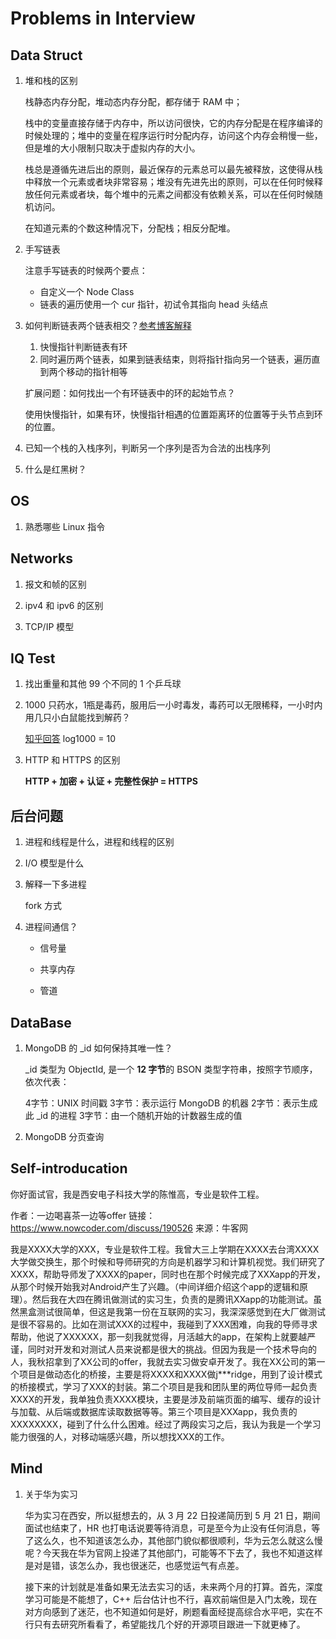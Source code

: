 # Problems in Interview

## Data Struct

1. 堆和栈的区别

   栈静态内存分配，堆动态内存分配，都存储于 RAM 中；

   栈中的变量直接存储于内存中，所以访问很快，它的内存分配是在程序编译的时候处理的；堆中的变量在程序运行时分配内存，访问这个内存会稍慢一些，但是堆的大小限制只取决于虚拟内存的大小。

   栈总是遵循先进后出的原则，最近保存的元素总可以最先被释放，这使得从栈中释放一个元素或者块非常容易；堆没有先进先出的原则，可以在任何时候释放任何元素或者块，每个堆中的元素之间都没有依赖关系，可以在任何时候随机访问。

   在知道元素的个数这种情况下，分配栈；相反分配堆。

2. 手写链表

    注意手写链表的时候两个要点：
    - 自定义一个 Node Class
    - 链表的遍历使用一个 cur 指针，初试令其指向 head 头结点

3. 如何判断链表两个链表相交？[参考博客解释](./leetcode_problem.html#intersection-of-linked-list)

   1. 快慢指针判断链表有环
   2. 同时遍历两个链表，如果到链表结束，则将指针指向另一个链表，遍历直到两个移动的指针相等

    扩展问题：如何找出一个有环链表中的环的起始节点？

    使用快慢指针，如果有环，快慢指针相遇的位置距离环的位置等于头节点到环的位置。

4. 已知一个栈的入栈序列，判断另一个序列是否为合法的出栈序列

5. 什么是红黑树？

## OS

1. 熟悉哪些 Linux 指令


## Networks

1. 报文和帧的区别

2. ipv4 和 ipv6 的区别

3. TCP/IP 模型

## IQ Test

1. 找出重量和其他 99 个不同的 1 个乒乓球

2. 1000 只药水，1瓶是毒药，服用后一小时毒发，毒药可以无限稀释，一小时内用几只小白鼠能找到解药？

    [知乎回答](https://zhuanlan.zhihu.com/p/24375080) log1000 = 10

3. HTTP 和 HTTPS 的区别

   **HTTP + 加密 + 认证 + 完整性保护 = HTTPS**

## 后台问题

1. 进程和线程是什么，进程和线程的区别

2. I/O 模型是什么

3. 解释一下多进程

    fork 方式

4. 进程间通信？

    - 信号量

    - 共享内存

    - 管道


## DataBase

1. MongoDB 的 _id 如何保持其唯一性？

    _id 类型为 ObjectId, 是一个 **12 字节**的 BSON 类型字符串，按照字节顺序，依次代表：

    4字节：UNIX 时间戳
    3字节：表示运行 MongoDB 的机器
    2字节：表示生成此 _id 的进程
    3字节：由一个随机开始的计数器生成的值

2. MongoDB 分页查询

## Self-introducation

你好面试官，我是西安电子科技大学的陈惟高，专业是软件工程。

作者：一边喝喜茶一边等offer
链接：https://www.nowcoder.com/discuss/190526
来源：牛客网

我是XXXX大学的XXX，专业是软件工程。我曾大三上学期在XXXX去台湾XXXX大学做交换生，那个时候和导师研究的方向是机器学习和计算机视觉。我们研究了XXXX，帮助导师发了XXXX的paper，同时也在那个时候完成了XXXapp的开发，从那个时候开始我对Android产生了兴趣。（中间详细介绍这个app的逻辑和原理）。然后我在大四在腾讯做测试的实习生，负责的是腾讯XXapp的功能测试。虽然黑盒测试很简单，但这是我第一份在互联网的实习，我深深感觉到在大厂做测试是很不容易的。比如在测试XXX的过程中，我碰到了XXX困难，向我的导师寻求帮助，他说了XXXXXX，那一刻我就觉得，月活越大的app，在架构上就要越严谨，同时对开发和对测试人员来说都是很大的挑战。但因为我是一个技术导向的人，我秋招拿到了XX公司的offer，我就去实习做安卓开发了。我在XX公司的第一个项目是做动态化的桥接，主要是将XXXX和XXXX做j***ridge，用到了设计模式的桥接模式，学习了XXX的封装。第二个项目是我和团队里的两位导师一起负责XXXX的开发，我单独负责XXXX模块，主要是涉及前端页面的编写、缓存的设计与加载、从后端或数据库读取数据等等。第三个项目是XXXapp，我负责的XXXXXXXX，碰到了什么什么困难。经过了两段实习之后，我认为我是一个学习能力很强的人，对移动端感兴趣，所以想找XXX的工作。

## Mind

1. 关于华为实习

    华为实习在西安，所以挺想去的，从 3 月 22 日投递简历到 5 月 21 日，期间面试也结束了，HR 也打电话说要等待消息，可是至今为止没有任何消息，等了这么久，也不知道该怎么办，其他部门貌似都很顺利，华为云怎么就这么慢呢？今天我在华为官网上投递了其他部门，可能等不下去了，我也不知道这样是对是错，该怎么办，我也很迷茫，也感觉运气有点差。

    接下来的计划就是准备如果无法去实习的话，未来两个月的打算。首先，深度学习可能是不能想了，C++ 后台估计也不行，喜欢前端但是入门太晚，现在对方向感到了迷茫，也不知道如何是好，刷题看面经提高综合水平吧，实在不行只有去研究所看看了，希望能找几个好的开源项目跟进一下就更棒了。